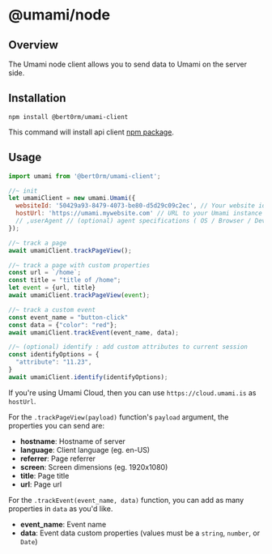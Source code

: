 # @umami/node

## Overview

The Umami node client allows you to send data to Umami on the server side.

## Installation

```shell
npm install @bert0rm/umami-client
```

This command will install api client [npm package](https://www.npmjs.com/package/@bert0rm/umami-client).
## Usage

```js
import umami from '@bert0rm/umami-client';

//~ init
let umamiClient = new umami.Umami({
  websiteId: '50429a93-8479-4073-be80-d5d29c09c2ec', // Your website id
  hostUrl: 'https://umami.mywebsite.com' // URL to your Umami instance
  // ,userAgent // (optional) agent specifications ( OS / Browser / Device )
});

//~ track a page
await umamiClient.trackPageView();

//~ track a page with custom properties
const url = `/home`;
const title = "title of /home";
let event = {url, title}
await umamiClient.trackPageView(event);

//~ track a custom event
const event_name = "button-click"
const data = {"color": "red"};
await umamiClient.trackEvent(event_name, data);

//~ (optional) identify : add custom attributes to current session
const identifyOptions = {
  "attribute": "11.23",
}
await umamiClient.identify(identifyOptions);
```

If you're using Umami Cloud, then you can use `https://cloud.umami.is` as `hostUrl`.

For the `.trackPageView(payload)` function's `payload` argument, the properties you can send are:

- **hostname**: Hostname of server
- **language**: Client language (eg. en-US)
- **referrer**: Page referrer
- **screen**: Screen dimensions (eg. 1920x1080)
- **title**: Page title
- **url**: Page url

For the `.trackEvent(event_name, data)` function, you can add as many properties in `data` as you'd like.
- **event_name**: Event name
- **data**: Event data custom properties (values must be a `string`, `number`, or `Date`)
